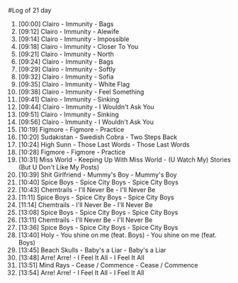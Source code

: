 #Log of 21 day

1. [00:00] Clairo - Immunity - Bags
1. [09:12] Clairo - Immunity - Alewife
1. [09:14] Clairo - Immunity - Impossible
1. [09:18] Clairo - Immunity - Closer To You
1. [09:21] Clairo - Immunity - North
1. [09:24] Clairo - Immunity - Bags
1. [09:29] Clairo - Immunity - Softly
1. [09:32] Clairo - Immunity - Sofia
1. [09:35] Clairo - Immunity - White Flag
1. [09:38] Clairo - Immunity - Feel Something
1. [09:41] Clairo - Immunity - Sinking
1. [09:44] Clairo - Immunity - I Wouldn't Ask You
1. [09:51] Clairo - Immunity - Sinking
1. [09:56] Clairo - Immunity - I Wouldn't Ask You
1. [10:19] Figmore - Figmore - Practice
1. [10:20] Sudakistan - Swedish Cobra - Two Steps Back
1. [10:24] High Sunn - Those Last Words - Those Last Words
1. [10:28] Figmore - Figmore - Practice
1. [10:31] Miss World - Keeping Up With Miss World - (U Watch My) Stories (But U Don't Like My Posts)
1. [10:39] Shit Girlfriend - Mummy's Boy - Mummy's Boy
1. [10:40] Spice Boys - Spice City Boys - Spice City Boys
1. [10:43] Chemtrails - I'll Never Be - I'll Never Be
1. [11:11] Spice Boys - Spice City Boys - Spice City Boys
1. [11:14] Chemtrails - I'll Never Be - I'll Never Be
1. [13:08] Spice Boys - Spice City Boys - Spice City Boys
1. [13:11] Chemtrails - I'll Never Be - I'll Never Be
1. [13:36] Spice Boys - Spice City Boys - Spice City Boys
1. [13:40] Holy - You shine on me (feat. Boys) - You shine on me (feat. Boys)
1. [13:45] Beach Skulls - Baby's a Liar - Baby's a Liar
1. [13:48] Arre! Arre! - I Feel It All - I Feel It All
1. [13:51] Mind Rays - Cease / Commence - Cease / Commence
1. [13:54] Arre! Arre! - I Feel It All - I Feel It All
